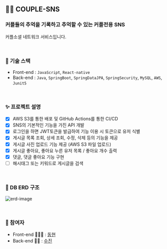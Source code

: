 ## 🫶🏻 COUPLE-SNS
### 커플들의 추억을 기록하고 추억할 수 있는 커플전용 SNS
커플소셜 네트워크 서비스입니다.

<br>

### 🚀 기술 스택
- Front-end : `JavaScript`, `React-native`
- Back-end : `Java`, `SpringBoot`, `SpringDataJPA`, `SpringSecurity`, `MySQL`, `AWS`, `Junit5`

<br>

### ✨ 프로젝트 설명
* [x] AWS S3를 통한 배포 및 GitHub Actions를 통한 CI/CD
* [x] SNS의 기본적인 기능을 가진 API 개발
* [x] 로그인을 하면 JWT토큰을 발급하여 기능 이용 시 토큰으로 유저 식별
* [x] 게시글 목록 조회, 상세 조회, 수정, 삭제 등의 기능을 제공
* [x] 게시글 사진 업로드 기능 제공 (AWS S3 파일 업로드)
* [x] 게시글 좋아요, 좋아요 누른 유저 목록 / 좋아요 개수 출력
* [x] 댓글, 댓글 좋아요 기능 구현
* [ ] 해시태그 또는 키워드로 게시글을 검색
  
<br>

### 💎 DB ERD 구조
![erd-image](https://github.com/su-dong-dev/couple-sns/assets/43313866/f7504106-9236-4a43-bce4-9491751789f1)

<br>

### 👫 참여자
- Front-end 👨🏻‍💻 : [동현](https://github.com/pointehd)
- Back-end 👩‍💻 : [수진](https://github.com/tudiiii)


